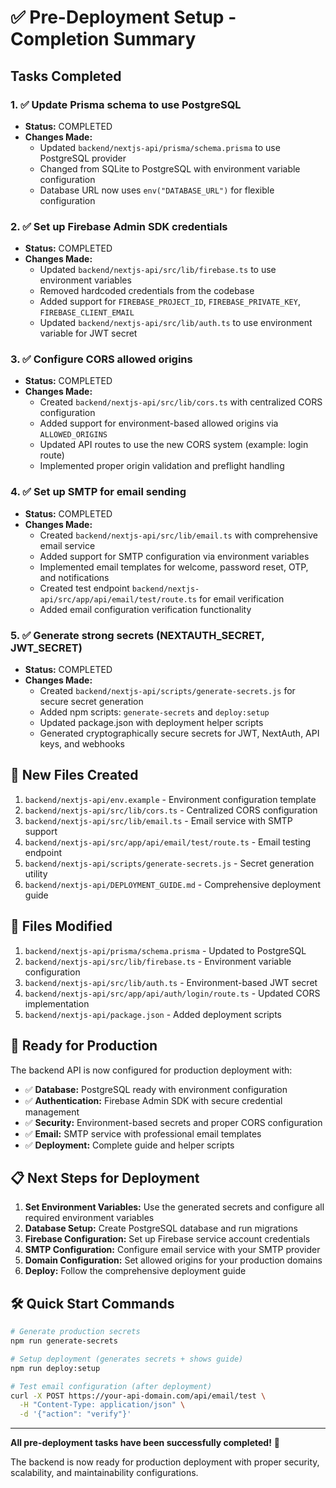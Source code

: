 # ✅ Pre-Deployment Setup - Completion Summary

## Tasks Completed

### 1. ✅ Update Prisma schema to use PostgreSQL

- **Status:** COMPLETED
- **Changes Made:**
  - Updated `backend/nextjs-api/prisma/schema.prisma` to use PostgreSQL provider
  - Changed from SQLite to PostgreSQL with environment variable configuration
  - Database URL now uses `env("DATABASE_URL")` for flexible configuration

### 2. ✅ Set up Firebase Admin SDK credentials

- **Status:** COMPLETED
- **Changes Made:**
  - Updated `backend/nextjs-api/src/lib/firebase.ts` to use environment variables
  - Removed hardcoded credentials from the codebase
  - Added support for `FIREBASE_PROJECT_ID`, `FIREBASE_PRIVATE_KEY`, `FIREBASE_CLIENT_EMAIL`
  - Updated `backend/nextjs-api/src/lib/auth.ts` to use environment variable for JWT secret

### 3. ✅ Configure CORS allowed origins

- **Status:** COMPLETED
- **Changes Made:**
  - Created `backend/nextjs-api/src/lib/cors.ts` with centralized CORS configuration
  - Added support for environment-based allowed origins via `ALLOWED_ORIGINS`
  - Updated API routes to use the new CORS system (example: login route)
  - Implemented proper origin validation and preflight handling

### 4. ✅ Set up SMTP for email sending

- **Status:** COMPLETED
- **Changes Made:**
  - Created `backend/nextjs-api/src/lib/email.ts` with comprehensive email service
  - Added support for SMTP configuration via environment variables
  - Implemented email templates for welcome, password reset, OTP, and notifications
  - Created test endpoint `backend/nextjs-api/src/app/api/email/test/route.ts` for email verification
  - Added email configuration verification functionality

### 5. ✅ Generate strong secrets (NEXTAUTH_SECRET, JWT_SECRET)

- **Status:** COMPLETED
- **Changes Made:**
  - Created `backend/nextjs-api/scripts/generate-secrets.js` for secure secret generation
  - Added npm scripts: `generate-secrets` and `deploy:setup`
  - Updated package.json with deployment helper scripts
  - Generated cryptographically secure secrets for JWT, NextAuth, API keys, and webhooks

## 📁 New Files Created

1. `backend/nextjs-api/env.example` - Environment configuration template
2. `backend/nextjs-api/src/lib/cors.ts` - Centralized CORS configuration
3. `backend/nextjs-api/src/lib/email.ts` - Email service with SMTP support
4. `backend/nextjs-api/src/app/api/email/test/route.ts` - Email testing endpoint
5. `backend/nextjs-api/scripts/generate-secrets.js` - Secret generation utility
6. `backend/nextjs-api/DEPLOYMENT_GUIDE.md` - Comprehensive deployment guide

## 🔧 Files Modified

1. `backend/nextjs-api/prisma/schema.prisma` - Updated to PostgreSQL
2. `backend/nextjs-api/src/lib/firebase.ts` - Environment variable configuration
3. `backend/nextjs-api/src/lib/auth.ts` - Environment-based JWT secret
4. `backend/nextjs-api/src/app/api/auth/login/route.ts` - Updated CORS implementation
5. `backend/nextjs-api/package.json` - Added deployment scripts

## 🚀 Ready for Production

The backend API is now configured for production deployment with:

- ✅ **Database:** PostgreSQL ready with environment configuration
- ✅ **Authentication:** Firebase Admin SDK with secure credential management
- ✅ **Security:** Environment-based secrets and proper CORS configuration
- ✅ **Email:** SMTP service with professional email templates
- ✅ **Deployment:** Complete guide and helper scripts

## 📋 Next Steps for Deployment

1. **Set Environment Variables:** Use the generated secrets and configure all required environment variables
2. **Database Setup:** Create PostgreSQL database and run migrations
3. **Firebase Configuration:** Set up Firebase service account credentials
4. **SMTP Configuration:** Configure email service with your SMTP provider
5. **Domain Configuration:** Set allowed origins for your production domains
6. **Deploy:** Follow the comprehensive deployment guide

## 🛠️ Quick Start Commands

```bash
# Generate production secrets
npm run generate-secrets

# Setup deployment (generates secrets + shows guide)
npm run deploy:setup

# Test email configuration (after deployment)
curl -X POST https://your-api-domain.com/api/email/test \
  -H "Content-Type: application/json" \
  -d '{"action": "verify"}'
```

---

**All pre-deployment tasks have been successfully completed!** 🎉

The backend is now ready for production deployment with proper security, scalability, and maintainability configurations.

